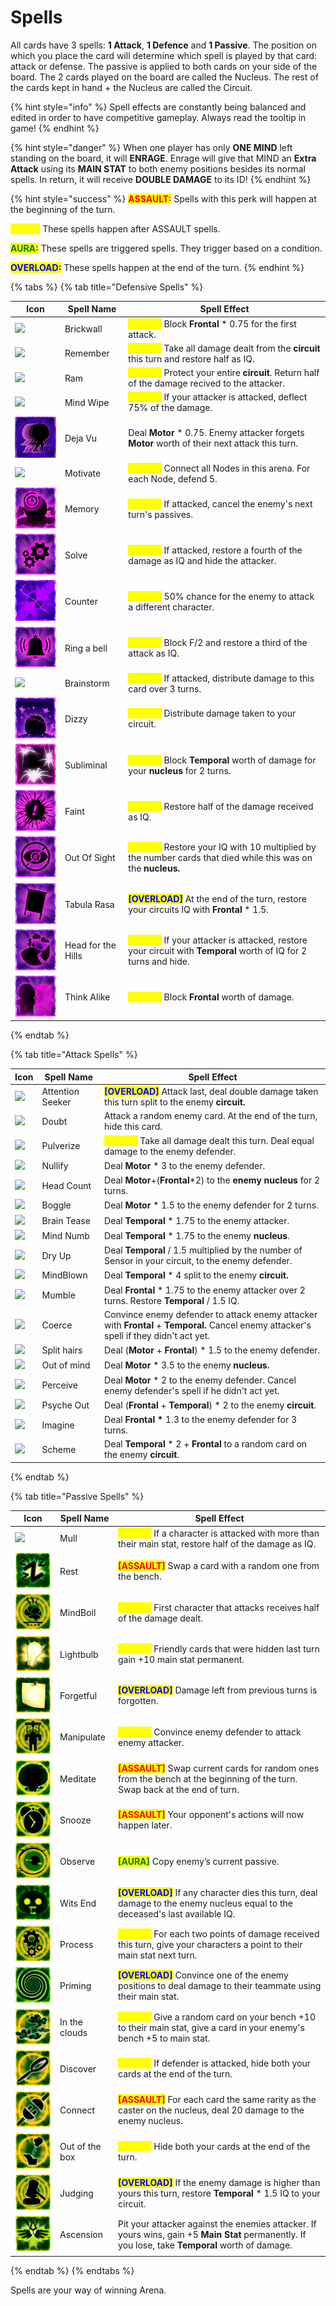 # Spells

All cards have 3 spells: **1 Attack**, **1 Defence** and **1 Passive**. The position on which you place the card will determine which spell is played by that card: attack or defense. The passive is applied to both cards on your side of the board. The 2 cards played on the board are called the Nucleus. The rest of the cards kept in hand + the Nucleus are called the Circuit.

{% hint style="info" %}
Spell effects are constantly being balanced and edited in order to have competitive gameplay. Always read the tooltip in game!
{% endhint %}

{% hint style="danger" %}
When one player has only **ONE MIND** left standing on the board, it will **ENRAGE**. Enrage will give that MIND an **Extra Attack** using its **MAIN STAT** to both enemy positions besides its normal spells. In return, it will receive **DOUBLE DAMAGE** to its ID!
{% endhint %}

{% hint style="success" %}
<mark style="color:red;">**ASSAULT:**</mark> Spells with this perk will happen at the beginning of the turn.

<mark style="color:yellow;">**AEGIS:**</mark> These spells happen after ASSAULT spells.

<mark style="color:green;">**AURA:**</mark> These spells are triggered spells. They trigger based on a condition.&#x20;

<mark style="color:blue;">**OVERLOAD:**</mark> These spells happen at the end of the turn.
{% endhint %}

{% tabs %}
{% tab title="Defensive Spells" %}


| Icon                                                     | Spell Name         | Spell Effect                                                                                                                                           |
| -------------------------------------------------------- | ------------------ | ------------------------------------------------------------------------------------------------------------------------------------------------------ |
| ![](../../../../.gitbook/assets/128\_Brickwall.jpg)      | Brickwall          | <mark style="color:yellow;">**\[AEGIS]**</mark> Block **Frontal** \* 0.75 for the first attack.                                                        |
| ![](<../../../../.gitbook/assets/128\_Remember (1).jpg>) | Remember           | <mark style="color:yellow;">**\[AEGIS]**</mark> Take all damage dealt from the **circuit** this turn and restore half as IQ.                           |
| ![](../../../../.gitbook/assets/128\_Ram.jpg)            | Ram                | <mark style="color:yellow;">**\[AEGIS]**</mark> Protect your entire **circuit**. Return half of the damage recived to the attacker.                    |
| ![](<../../../../.gitbook/assets/128\_MindWipe (1).jpg>) | Mind Wipe          | <mark style="color:yellow;">**\[AEGIS]**</mark> If your attacker is attacked, deflect 75% of the damage.                                               |
| ![](../../../../.gitbook/assets/DejaVu.png)              | Deja Vu            | Deal **Motor** \* 0.75. Enemy attacker forgets **Motor** worth of their next attack this turn.                                                         |
| ![](../../../../.gitbook/assets/128\_Motivate.jpg)       | Motivate           | <mark style="color:yellow;">**\[AEGIS]**</mark> Connect all Nodes in this arena. For each Node, defend 5.                                              |
| ![](../../../../.gitbook/assets/Memory.png)              | Memory             | <mark style="color:yellow;">**\[AEGIS]**</mark> If attacked, cancel the enemy's next turn's passives.                                                  |
| ![](../../../../.gitbook/assets/Solve.png)               | Solve              | <mark style="color:yellow;">**\[AEGIS]**</mark> If attacked, restore a fourth of the damage as IQ and hide the attacker.                               |
| ![](../../../../.gitbook/assets/Counter.png)             | Counter            | <mark style="color:yellow;">**\[AEGIS]**</mark> 50% chance for the enemy to attack a different character.                                              |
| ![](<../../../../.gitbook/assets/RingABell (1).png>)     | Ring a bell        | <mark style="color:yellow;">**\[AEGIS]**</mark> Block F/2 and restore a third of the attack as IQ.                                                     |
| ![](../../../../.gitbook/assets/128\_Brainstorm.jpg)     | Brainstorm         | <mark style="color:yellow;">**\[AEGIS]**</mark> If attacked, distribute damage to this card over 3 turns.                                              |
| ![](../../../../.gitbook/assets/Dizzy.png)               | Dizzy              | <mark style="color:yellow;">**\[AEGIS]**</mark> Distribute damage taken to your circuit.                                                               |
| ![](../../../../.gitbook/assets/Subliminal.png)          | Subliminal         | <mark style="color:yellow;">**\[AEGIS]**</mark> Block **Temporal** worth of damage for your **nucleus** for 2 turns.                                   |
| ![](../../../../.gitbook/assets/Faint.png)               | Faint              | <mark style="color:yellow;">**\[AEGIS]**</mark> Restore half of the damage received as IQ.                                                             |
| ![](../../../../.gitbook/assets/OutOfSight.png)          | Out Of Sight       | <mark style="color:yellow;">**\[AEGIS]**</mark> Restore your IQ with 10 multiplied by the number cards that died while this was on the **nucleus.**    |
| ![](../../../../.gitbook/assets/TabulaRasa.png)          | Tabula Rasa        | <mark style="color:blue;">**\[OVERLOAD]**</mark> At the end of the turn, restore your circuits IQ with **Frontal** \* 1.5.                             |
| ![](../../../../.gitbook/assets/HeadForTheHills.png)     | Head for the Hills | <mark style="color:yellow;">**\[AEGIS]**</mark> If your attacker is attacked, restore your circuit with **Temporal** worth of IQ for 2 turns and hide. |
| ![](../../../../.gitbook/assets/ThinkAlike.png)          | Think Alike        | <mark style="color:yellow;">**\[AEGIS]**</mark> Block **Frontal** worth of damage.                                                                     |
{% endtab %}

{% tab title="Attack Spells" %}


| Icon                                                      | Spell Name        | Spell Effect                                                                                                                            |
| --------------------------------------------------------- | ----------------- | --------------------------------------------------------------------------------------------------------------------------------------- |
| ![](../../../../.gitbook/assets/128\_AttentionSeeker.jpg) | Attention Seeker  | <mark style="color:blue;">**\[OVERLOAD]**</mark>  Attack last, deal double damage taken this turn split to the enemy **circuit.**       |
| ![](../../../../.gitbook/assets/128\_Doubt.jpg)           | Doubt             | Attack a random enemy card. At the end of the turn, hide this card.                                                                     |
| ![](../../../../.gitbook/assets/128\_Pulverize.jpg)       | Pulverize         | <mark style="color:yellow;">**\[AEGIS]**</mark> Take all damage dealt this turn. Deal equal damage to the enemy defender.               |
| ![](../../../../.gitbook/assets/128\_Nullify.jpg)         | Nullify           | Deal **Motor** \* 3 to the enemy defender.                                                                                              |
| ![](<../../../../.gitbook/assets/128\_Headcount (1).jpg>) | Head Count        | Deal **Motor**+(**Frontal**\*2) to the **enemy** **nucleus** for 2 turns.                                                               |
| ![](../../../../.gitbook/assets/128\_Boggle.jpg)          | Boggle            | Deal **Motor** \* 1.5 to the enemy defender for 2 turns.                                                                                |
| ![](../../../../.gitbook/assets/128\_BrainTease.jpg)      | Brain Tease       | Deal **Temporal** \* 1.75 to the enemy attacker.                                                                                        |
| ![](../../../../.gitbook/assets/128\_Mind\_Numb.jpg)      | Mind Numb         | Deal **Temporal** \* 1.75 to the enemy **nucleus**.                                                                                     |
| ![](<../../../../.gitbook/assets/128\_DryUp (1).jpg>)     | Dry Up            | Deal **Temporal** / 1.5 multiplied by the number of Sensor in your circuit, to the enemy defender.                                      |
| ![](<../../../../.gitbook/assets/128\_Mindblown (3).jpg>) | MindBlown         | Deal **Temporal** \* 4 split to the enemy **circuit.**                                                                                  |
| ![](../../../../.gitbook/assets/128\_Mumble.jpg)          | Mumble            | Deal **Frontal** \* 1.75 to the enemy attacker over 2 turns. Restore **Temporal** / 1.5 IQ.                                             |
| ![](../../../../.gitbook/assets/128\_Coerce.jpg)          | Coerce            | Convince enemy defender to attack enemy attacker with **Frontal** + **Temporal.** Cancel enemy attacker's spell if they didn't act yet. |
| ![](../../../../.gitbook/assets/128\_SplittingHairs.jpg)  | Split hairs       | Deal (**Motor** + **Frontal**) \* 1.5 to the enemy defender.                                                                            |
| ![](../../../../.gitbook/assets/128\_OutOfMind.jpg)       | Out of mind       | Deal **Motor** \* 3.5 to the enemy **nucleus.**                                                                                         |
| ![](../../../../.gitbook/assets/128\_Percieve.jpg)        | Perceive          | Deal **Motor** \* 2 to the enemy defender. Cancel enemy defender's spell if he didn't act yet.                                          |
| ![](../../../../.gitbook/assets/128\_PsycheOut.jpg)       | Psyche Out        | Deal (**Frontal** + **Temporal**) \* 2 to the enemy **circuit**.                                                                        |
| ![](../../../../.gitbook/assets/128\_Imagine.jpg)         | Imagine           | Deal **Frontal \*** 1.3  to the enemy defender for 3 turns.                                                                             |
| ![](../../../../.gitbook/assets/128\_Scheme.jpg)          | Scheme            | Deal **Temporal** \* 2 + **Frontal** to a random card on the enemy **circuit**.                                                         |
{% endtab %}

{% tab title="Passive Spells" %}


| Icon                                             | Spell Name     | Spell Effect                                                                                                                                                   |
| ------------------------------------------------ | -------------- | -------------------------------------------------------------------------------------------------------------------------------------------------------------- |
| ![](../../../../.gitbook/assets/128\_Mull.jpg)   | Mull           | <mark style="color:yellow;">**\[AEGIS]**</mark> If a character is attacked with more than their main stat, restore half of the damage as IQ.                   |
| ![](../../../../.gitbook/assets/Rest.png)        | Rest           | <mark style="color:red;">**\[ASSAULT]**</mark> Swap a card with a random one from the bench.                                                                   |
| ![](../../../../.gitbook/assets/MindBoil.png)    | MindBoil       | <mark style="color:yellow;">**\[AEGIS]**</mark> First character that attacks receives half of the damage dealt.                                                |
| ![](../../../../.gitbook/assets/Lightbulb.png)   | Lightbulb      | <mark style="color:yellow;">**\[AEGIS]**</mark> Friendly cards that were hidden last turn gain +10 main stat permanent.                                        |
| ![](../../../../.gitbook/assets/PostItNote.png)  | Forgetful      | <mark style="color:blue;">**\[OVERLOAD]**</mark>  Damage left from previous turns is forgotten.                                                                |
| ![](../../../../.gitbook/assets/Manipulate.png)  | Manipulate     | <mark style="color:yellow;">**\[AEGIS]**</mark> Convince enemy defender to attack enemy attacker.                                                              |
| ![](../../../../.gitbook/assets/Meditate.png)    | Meditate       | <mark style="color:red;">**\[ASSAULT]**</mark>  Swap current cards for random ones from the bench at the beginning of the turn. Swap back at the end of turn.  |
| ![](../../../../.gitbook/assets/Snooze.png)      | Snooze         | <mark style="color:red;">**\[ASSAULT]**</mark>  Your opponent's actions will now happen later.                                                                 |
| ![](../../../../.gitbook/assets/Observe.png)     | Observe        | <mark style="color:green;">**\[AURA]**</mark> Copy enemy’s current passive.                                                                                    |
| ![](../../../../.gitbook/assets/WitsEnd.png)     | Wits End       | <mark style="color:blue;">**\[OVERLOAD]**</mark>  If any character dies this turn, deal damage to the enemy nucleus equal to the deceased's last available IQ. |
| ![](../../../../.gitbook/assets/Process.png)     | Process        | <mark style="color:yellow;">**\[AEGIS]**</mark> For each two points of damage received this turn, give your characters a point to their main stat next turn.   |
| ![](../../../../.gitbook/assets/Priming.png)     | Priming        | <mark style="color:blue;">**\[OVERLOAD]**</mark>  Convince one of the enemy positions to deal damage to their teammate using their main stat.                  |
| ![](../../../../.gitbook/assets/InTheClouds.png) | In the clouds  | <mark style="color:yellow;">**\[AEGIS]**</mark> Give a random card on your bench +10 to their main stat, give a card in your enemy's bench +5 to main stat.    |
| ![](../../../../.gitbook/assets/Discover.png)    | Discover       | <mark style="color:yellow;">**\[AEGIS]**</mark> If defender is attacked, hide both your cards at the end of the turn.                                          |
| ![](../../../../.gitbook/assets/Connect.png)     | Connect        | <mark style="color:red;">**\[ASSAULT]**</mark>  For each card the same rarity as the caster on the nucleus, deal 20 damage to the enemy nucleus.               |
| ![](../../../../.gitbook/assets/OutOfTheBox.png) | Out of the box | <mark style="color:yellow;">**\[AEGIS]**</mark> Hide both your cards at the end of the turn.                                                                   |
| ![](../../../../.gitbook/assets/Judging.png)     | Judging        | <mark style="color:blue;">**\[OVERLOAD]**</mark>  If the enemy damage is higher than yours this turn, restore **Temporal** \* 1.5 IQ to your circuit.          |
| ![](../../../../.gitbook/assets/Ascension.png)   | Ascension      | Pit your attacker against the enemies attacker. If yours wins, gain +5 **Main Stat** permanently. If you lose, take **Temporal** worth of damage.              |
{% endtab %}
{% endtabs %}

Spells are your way of winning Arena.&#x20;
